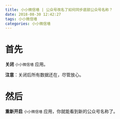 ```yaml
---
title: 小小微信墙 | 公众号改名了如何同步底部公众号名称？
date: 2018-08-30 12:42:27
tags: 小小微信墙
categories: 小小微信墙
---
```


# 首先

**关闭** `小小微信墙` 应用。

**注意**：关闭后所有数据还在，尽管放心。

# 然后

**重新开启** `小小微信墙` 应用，你就能看到新的公众号名称了。